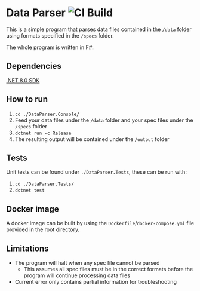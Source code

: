 # Data Parser ![CI Build](https://github.com/rexcfnghk/data-parser/actions/workflows/dotnet.yml/badge.svg)

This is a simple program that parses data files contained in the `/data` folder using formats specified in the `/specs` folder.

The whole program is written in F#.

## Dependencies

[.NET 8.0 SDK](https://dotnet.microsoft.com/en-us/download/visual-studio-sdks)

## How to run

1. `cd ./DataParser.Console/`
2. Feed your data files under the `/data` folder and your spec files under the `/specs` folder
3. `dotnet run -c Release`
4. The resulting output will be contained under the `/output` folder

## Tests

Unit tests can be found under `./DataParser.Tests`, these can be run with:

1. `cd ./DataParser.Tests/`
2. `dotnet test`

## Docker image

A docker image can be built by using the `Dockerfile`/`docker-compose.yml` file provided in the root directory.

## Limitations

- The program will halt when any spec file cannot be parsed
  - This assumes all spec files must be in the correct formats before the program will continue processing data files
- Current error only contains partial information for troubleshooting
